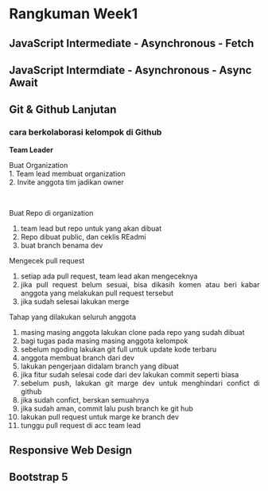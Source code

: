 # **Rangkuman Week1**
## JavaScript Intermediate - Asynchronous - Fetch
## JavaScript Intermdiate - Asynchronous - Async Await

## Git & Github Lanjutan
### cara berkolaborasi kelompok di Github
**<div align="justify">Team Leader**
  <div align="justify">Buat Organization
  <div align="justify">1. Team lead membuat organization
  <div align="justify">2. Invite anggota tim jadikan owner
  
  &nbsp;
  
 Buat Repo di organization 
 1. team lead but repo untuk yang akan dibuat
 2. Repo dibuat public, dan ceklis REadmi
 3. buat branch benama dev 
    
 Mengecek pull request
 1. setiap ada pull request, team lead akan mengeceknya
 2. jika pull request belum sesuai, bisa dikasih komen atau beri kabar anggota yang melakukan pull request tersebut
 3. jika sudah selesai lakukan merge 
    &nbsp;
    
 Tahap yang dilakukan seluruh anggota 
 1. masing masing anggota lakukan clone pada repo yang sudah dibuat 
 2. bagi tugas pada masing masing anggota kelompok 
 3. sebelum ngoding lakukan git full untuk update kode terbaru 
 4. anggota membuat branch dari dev
 5. lakukan pengerjaan didalam branch yang dibuat
 6. jika fitur sudah selesai code dari dev lakukan commit seperti biasa 
 7. sebelum push, lakukan git marge dev untuk menghindari confict di github
 8. jika sudah confict, berskan semuahnya 
 9. jika sudah aman, commit lalu push branch ke git hub
 10. lakukan pull request untuk marge ke branch dev
 11. tunggu pull request di acc team lead

## Responsive Web Design
## Bootstrap 5
